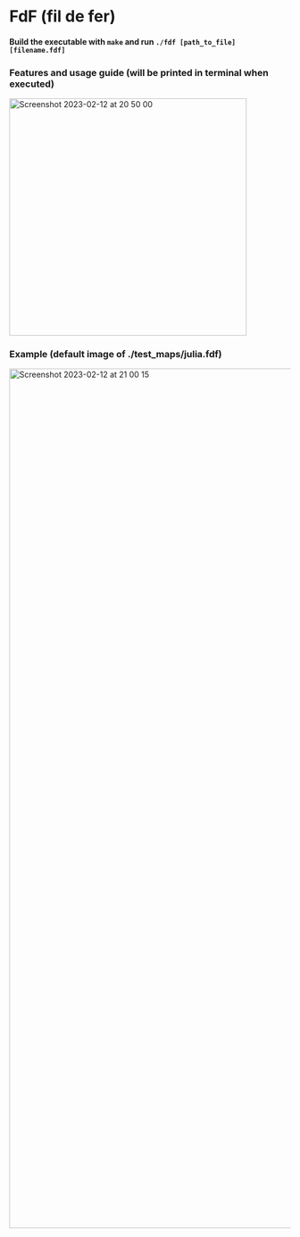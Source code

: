 # FdF (fil de fer)

#### Build the executable with `make` and run `./fdf [path_to_file][filename.fdf]`



### Features and usage guide (will be printed in terminal when executed) 



<img width="425" alt="Screenshot 2023-02-12 at 20 50 00" src="https://user-images.githubusercontent.com/107943961/218333598-eaf7ccc0-b651-4d9b-8905-f57a7e0db72d.png">




### Example (default image of ./test_maps/julia.fdf)



<img width="1540" alt="Screenshot 2023-02-12 at 21 00 15" src="https://user-images.githubusercontent.com/107943961/218334092-5d4a1aed-91d3-4749-9e80-53ddaba5dc66.png">
